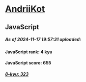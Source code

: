 # [AndriiKot](https://www.codewars.com/users/AndriiKot) 
## JavaScript

##### As of 2024-11-17 19:57:31 uploaded:

#### JavaScript rank: 4 kyu

#### JavaScript score: 655

##### [8-kyu: 323](https://github.com/AndriiKot/JavaScript__CodeWars/tree/main/kyu-8)

